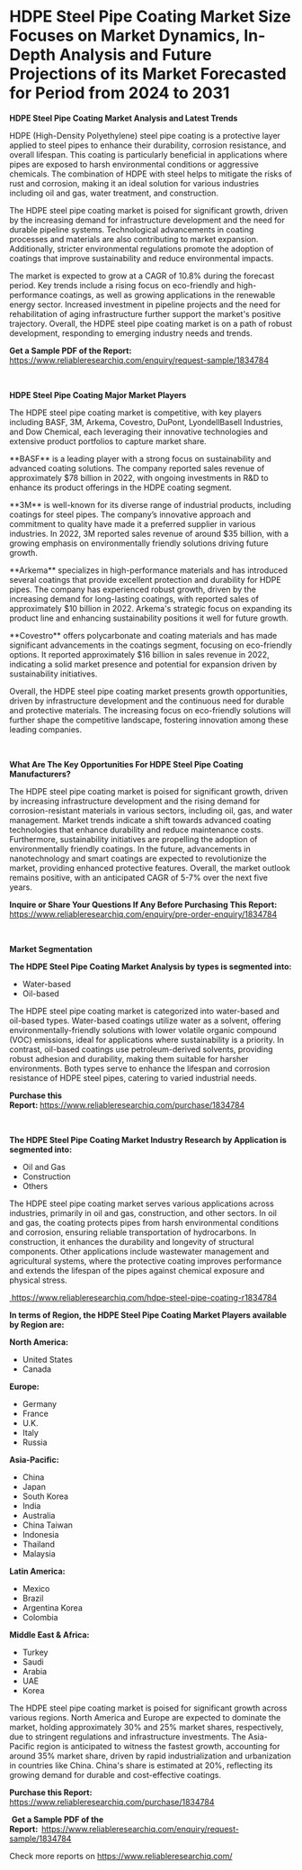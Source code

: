 <p><h1>HDPE Steel Pipe Coating Market Size Focuses on Market Dynamics, In-Depth Analysis and Future Projections of its Market Forecasted for Period from 2024 to 2031</h1></p><p><strong>HDPE Steel Pipe Coating Market Analysis and Latest Trends</strong></p>
<p><p>HDPE (High-Density Polyethylene) steel pipe coating is a protective layer applied to steel pipes to enhance their durability, corrosion resistance, and overall lifespan. This coating is particularly beneficial in applications where pipes are exposed to harsh environmental conditions or aggressive chemicals. The combination of HDPE with steel helps to mitigate the risks of rust and corrosion, making it an ideal solution for various industries including oil and gas, water treatment, and construction.</p><p>The HDPE steel pipe coating market is poised for significant growth, driven by the increasing demand for infrastructure development and the need for durable pipeline systems. Technological advancements in coating processes and materials are also contributing to market expansion. Additionally, stricter environmental regulations promote the adoption of coatings that improve sustainability and reduce environmental impacts.</p><p>The market is expected to grow at a CAGR of 10.8% during the forecast period. Key trends include a rising focus on eco-friendly and high-performance coatings, as well as growing applications in the renewable energy sector. Increased investment in pipeline projects and the need for rehabilitation of aging infrastructure further support the market's positive trajectory. Overall, the HDPE steel pipe coating market is on a path of robust development, responding to emerging industry needs and trends.</p></p>
<p><strong>Get a Sample PDF of the Report:&nbsp;</strong> <a href="https://www.reliableresearchiq.com/enquiry/request-sample/1834784?utm_campaign=1159&utm_medium=2&utm_source=Github&utm_content=ia&utm_term=31122024&utm_id=hdpe-steel-pipe-coating">https://www.reliableresearchiq.com/enquiry/request-sample/1834784</a></p>
<p>&nbsp;</p>
<p><strong>HDPE Steel Pipe Coating Major Market Players</strong></p>
<p><p>The HDPE steel pipe coating market is competitive, with key players including BASF, 3M, Arkema, Covestro, DuPont, LyondellBasell Industries, and Dow Chemical, each leveraging their innovative technologies and extensive product portfolios to capture market share. </p><p>**BASF** is a leading player with a strong focus on sustainability and advanced coating solutions. The company reported sales revenue of approximately $78 billion in 2022, with ongoing investments in R&D to enhance its product offerings in the HDPE coating segment. </p><p>**3M** is well-known for its diverse range of industrial products, including coatings for steel pipes. The company’s innovative approach and commitment to quality have made it a preferred supplier in various industries. In 2022, 3M reported sales revenue of around $35 billion, with a growing emphasis on environmentally friendly solutions driving future growth.</p><p>**Arkema** specializes in high-performance materials and has introduced several coatings that provide excellent protection and durability for HDPE pipes. The company has experienced robust growth, driven by the increasing demand for long-lasting coatings, with reported sales of approximately $10 billion in 2022. Arkema's strategic focus on expanding its product line and enhancing sustainability positions it well for future growth.</p><p>**Covestro** offers polycarbonate and coating materials and has made significant advancements in the coatings segment, focusing on eco-friendly options. It reported approximately $16 billion in sales revenue in 2022, indicating a solid market presence and potential for expansion driven by sustainability initiatives.</p><p>Overall, the HDPE steel pipe coating market presents growth opportunities, driven by infrastructure development and the continuous need for durable and protective materials. The increasing focus on eco-friendly solutions will further shape the competitive landscape, fostering innovation among these leading companies.</p></p>
<p>&nbsp;</p>
<p><strong>What Are The Key Opportunities For HDPE Steel Pipe Coating Manufacturers?</strong></p>
<p><p>The HDPE steel pipe coating market is poised for significant growth, driven by increasing infrastructure development and the rising demand for corrosion-resistant materials in various sectors, including oil, gas, and water management. Market trends indicate a shift towards advanced coating technologies that enhance durability and reduce maintenance costs. Furthermore, sustainability initiatives are propelling the adoption of environmentally friendly coatings. In the future, advancements in nanotechnology and smart coatings are expected to revolutionize the market, providing enhanced protective features. Overall, the market outlook remains positive, with an anticipated CAGR of 5-7% over the next five years.</p></p>
<p><strong>Inquire or Share Your Questions If Any Before Purchasing This Report:</strong> <a href="https://www.reliableresearchiq.com/enquiry/pre-order-enquiry/1834784?utm_campaign=1159&utm_medium=2&utm_source=Github&utm_content=ia&utm_term=31122024&utm_id=hdpe-steel-pipe-coating">https://www.reliableresearchiq.com/enquiry/pre-order-enquiry/1834784</a></p>
<p>&nbsp;</p>
<p><strong>Market Segmentation</strong></p>
<p><strong>The HDPE Steel Pipe Coating Market Analysis by types is segmented into:</strong></p>
<p><ul><li>Water-based</li><li>Oil-based</li></ul></p>
<p><p>The HDPE steel pipe coating market is categorized into water-based and oil-based types. Water-based coatings utilize water as a solvent, offering environmentally-friendly solutions with lower volatile organic compound (VOC) emissions, ideal for applications where sustainability is a priority. In contrast, oil-based coatings use petroleum-derived solvents, providing robust adhesion and durability, making them suitable for harsher environments. Both types serve to enhance the lifespan and corrosion resistance of HDPE steel pipes, catering to varied industrial needs.</p></p>
<p><strong>Purchase this Report:&nbsp;</strong><a href="https://www.reliableresearchiq.com/purchase/1834784?utm_campaign=1159&utm_medium=2&utm_source=Github&utm_content=ia&utm_term=31122024&utm_id=hdpe-steel-pipe-coating">https://www.reliableresearchiq.com/purchase/1834784</a></p>
<p>&nbsp;</p>
<p><strong>The HDPE Steel Pipe Coating Market Industry Research by Application is segmented into:</strong></p>
<p><ul><li>Oil and Gas</li><li>Construction</li><li>Others</li></ul></p>
<p><p>The HDPE steel pipe coating market serves various applications across industries, primarily in oil and gas, construction, and other sectors. In oil and gas, the coating protects pipes from harsh environmental conditions and corrosion, ensuring reliable transportation of hydrocarbons. In construction, it enhances the durability and longevity of structural components. Other applications include wastewater management and agricultural systems, where the protective coating improves performance and extends the lifespan of the pipes against chemical exposure and physical stress.</p></p>
<p><a href="https://www.reliableresearchiq.com/hdpe-steel-pipe-coating-r1834784?utm_campaign=1159&utm_medium=2&utm_source=Github&utm_content=ia&utm_term=31122024&utm_id=hdpe-steel-pipe-coating">&nbsp;https://www.reliableresearchiq.com/hdpe-steel-pipe-coating-r1834784</a></p>
<p><strong>In terms of Region, the HDPE Steel Pipe Coating Market Players available by Region are:</strong></p>
<p>
    <p> <strong> North America: </strong>
        <ul>
            <li>United States</li>
            <li>Canada</li>
        </ul>
        </p> 
    <p> <strong> Europe: </strong>
        <ul>
            <li>Germany</li>
            <li>France</li>
            <li>U.K.</li>
            <li>Italy</li>
            <li>Russia</li>
        </ul>
        </p> 
    <p> <strong> Asia-Pacific: </strong>
        <ul>
            <li>China</li>
            <li>Japan</li>
            <li>South Korea</li>
            <li>India</li>
            <li>Australia</li>
            <li>China Taiwan</li>
            <li>Indonesia</li>
            <li>Thailand</li>
            <li>Malaysia</li>
        </ul>
        </p> 
    <p> <strong> Latin America: </strong>
        <ul>
            <li>Mexico</li>
            <li>Brazil</li>
            <li>Argentina Korea</li>
            <li>Colombia</li>
        </ul>
        </p> 
    <p> <strong> Middle East & Africa: </strong>
        <ul>
            <li>Turkey</li>
            <li>Saudi</li>
            <li>Arabia</li>
            <li>UAE</li>
            <li>Korea</li>
        </ul>
    </p>
    </p>
<p><p>The HDPE steel pipe coating market is poised for significant growth across various regions. North America and Europe are expected to dominate the market, holding approximately 30% and 25% market shares, respectively, due to stringent regulations and infrastructure investments. The Asia-Pacific region is anticipated to witness the fastest growth, accounting for around 35% market share, driven by rapid industrialization and urbanization in countries like China. China's share is estimated at 20%, reflecting its growing demand for durable and cost-effective coatings.</p></p>
<p><strong>Purchase this Report: </strong><a href="https://www.reliableresearchiq.com/purchase/1834784?utm_campaign=1159&utm_medium=2&utm_source=Github&utm_content=ia&utm_term=31122024&utm_id=hdpe-steel-pipe-coating">https://www.reliableresearchiq.com/purchase/1834784</a></p>
<p>&nbsp;<strong>Get a Sample PDF of the Report:&nbsp;&nbsp;</strong><a href="https://www.reliableresearchiq.com/enquiry/request-sample/1834784?utm_campaign=1159&utm_medium=2&utm_source=Github&utm_content=ia&utm_term=31122024&utm_id=hdpe-steel-pipe-coating">https://www.reliableresearchiq.com/enquiry/request-sample/1834784</a></p>
<p><strong></strong></p>
<p>Check more reports on <a href="https://www.reliableresearchiq.com/?utm_campaign=1159&utm_medium=2&utm_source=Github&utm_content=ia&utm_term=31122024&utm_id=hdpe-steel-pipe-coating">https://www.reliableresearchiq.com/</a></p>